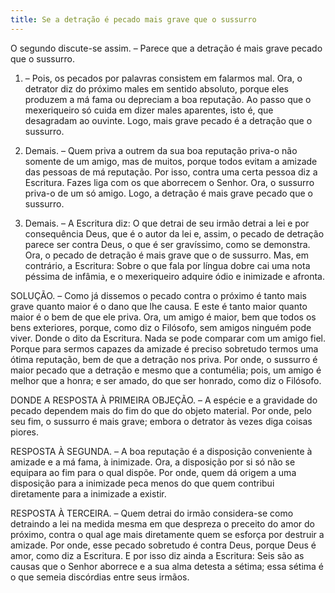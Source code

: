 ```yaml
---
title: Se a detração é pecado mais grave que o sussurro
---
```


O segundo discute-se assim. – Parece que a detração é mais grave pecado que o sussurro.  

1. – Pois, os pecados por palavras consistem em falarmos mal. Ora, o detrator diz do próximo males em sentido absoluto, porque eles produzem a má fama ou depreciam a boa reputação. Ao passo que o mexeriqueiro só cuida em dizer males aparentes, isto é, que desagradam ao ouvinte. Logo, mais grave pecado é a detração que o sussurro.  

2. Demais. – Quem priva a outrem da sua boa reputação priva-o não somente de um amigo, mas de muitos, porque todos evitam a amizade das pessoas de má reputação. Por isso, contra uma certa pessoa diz a Escritura. Fazes liga com os que aborrecem o Senhor. Ora, o sussurro priva-o de um só amigo. Logo, a detração é mais grave pecado que o sussurro.  

3. Demais. – A Escritura diz: O que detrai de seu irmão detrai a lei e por consequência Deus, que é o autor da lei e, assim, o pecado de detração parece ser contra Deus, o que é ser gravíssimo, como se demonstra. Ora, o pecado de detração é mais grave que o de sussurro.  Mas, em contrário, a Escritura: Sobre o que fala por língua dobre cai uma nota péssima de infâmia, e o mexeriqueiro adquire ódio e inimizade e afronta.  

SOLUÇÃO. – Como já dissemos o pecado contra o próximo é tanto mais grave quanto maior é o dano que lhe causa. E este é tanto maior quanto maior é o bem de que ele priva. Ora, um amigo é maior, bem que todos os bens exteriores, porque, como diz o Filósofo, sem amigos ninguém pode viver. Donde o dito da Escritura. Nada se pode comparar com um amigo fiel. Porque para sermos capazes da amizade é preciso sobretudo termos uma ótima reputação, bem de que a detração nos priva. Por onde, o sussurro é maior pecado que a detração e mesmo que a contumélia; pois, um amigo é melhor que a honra; e ser amado, do que ser honrado, como diz o Filósofo.  

DONDE A RESPOSTA À PRIMEIRA OBJEÇÃO. – A espécie e a gravidade do pecado dependem mais do fim do que do objeto material. Por onde, pelo seu fim, o sussurro é mais grave; embora o detrator às vezes diga coisas piores.  

RESPOSTA À SEGUNDA. – A boa reputação é a disposição conveniente à amizade e a má fama, à inimizade. Ora, a disposição por si só não se equipara ao fim para o qual dispõe. Por onde, quem dá origem a uma disposição para a inimizade peca menos do que quem contribui diretamente para a inimizade a existir.  

RESPOSTA À TERCEIRA. – Quem detrai do irmão considera-se como detraindo a lei na medida mesma em que despreza o preceito do amor do próximo, contra o qual age mais diretamente quem se esforça por destruir a amizade. Por onde, esse pecado sobretudo é contra Deus, porque Deus é amor, como diz a Escritura. E por isso diz ainda a Escritura: Seis são as causas que o Senhor aborrece e a sua alma detesta a sétima; essa sétima é o que semeia discórdias entre seus irmãos.